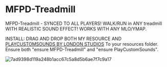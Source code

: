 # MFPD-Treadmill
MFPD-Treadmill - SYNCED TO ALL PLAYERS! WALK/RUN in ANY treadmill WITH REALISTIC SOUND EFFECT! WORKS WITH ANY MLO/YMAP.

INSTALL: DRAG AND DROP BOTH MY RESOURCE AND [PLAYCUSTOMSOUNDS BY LONDON STUDIOS](https://github.com/LondonStudios/PlayCustomSounds) To your resources folder. Ensure both "ensure MFPD-Treadmill" and "ensure PlayCustomSounds".

![7ad9398d119a248b1acc67c5a8d5b6ae7f7c9a17](https://github.com/user-attachments/assets/0c9b74bd-539d-464f-aada-0b2b37cc34af)
